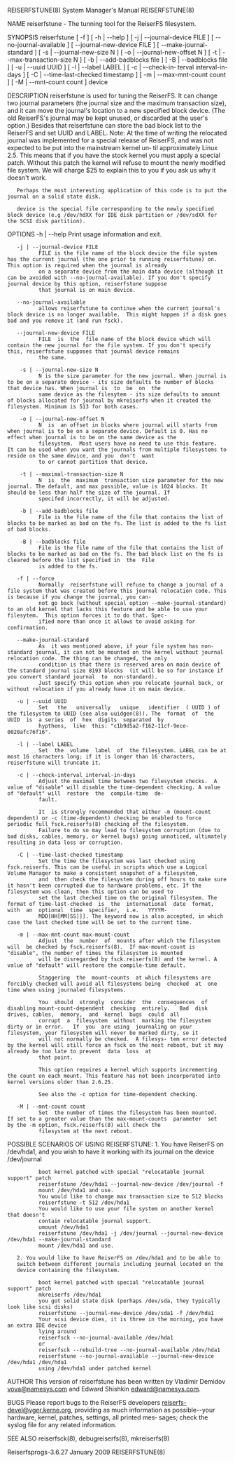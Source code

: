 REISERFSTUNE(8)                                                                     System Manager's Manual                                                                     REISERFSTUNE(8)

NAME
       reiserfstune - The tunning tool for the ReiserFS filesystem.

SYNOPSIS
       reiserfstune  [ -f ] [ -h | --help ] [ -j | --journal-device FILE ] [ --no-journal-available ] [ --journal-new-device FILE ] [ --make-journal-standard ] [ -s | --journal-new-size N ] [
       -o | --journal-new-offset N ] [ -t | --max-transaction-size N ] [ -b | --add-badblocks file ] [ -B | --badblocks file ] [ -u | --uuid UUID ] [ -l | --label LABEL ] [ -c  |  --check-in‐
       terval interval-in-days ] [ -C | --time-last-checked timestamp ] [ -m | --max-mnt-count count ] [ -M | --mnt-count count ] device

DESCRIPTION
       reiserfstune  is used for tuning the ReiserFS. It can change two journal parameters (the journal size and the maximum transaction size), and it can move the journal's location to a new
       specified block device. (The old ReiserFS's journal may be kept unused, or discarded at the user's option.) Besides that reiserfstune can store the bad block list to the  ReiserFS  and
       set UUID and LABEL.  Note: At the time of writing the relocated journal was implemented for a special release of ReiserFS, and was not expected to be put into the mainstream kernel un‐
       til approximately Linux 2.5.  This means that if you have the stock kernel you must apply a special patch. Without this patch the kernel will refuse to mount the  newly  modified  file
       system.  We will charge $25 to explain this to you if you ask us why it doesn't work.

       Perhaps the most interesting application of this code is to put the journal on a solid state disk.

       device is the special file corresponding to the newly specified block device (e.g /dev/hdXX for IDE disk partition or /dev/sdXX for the SCSI disk partition).

OPTIONS
       -h | --help
              Print usage information and exit.

       -j | --journal-device FILE
              FILE is the file name of the block device the file system has the current journal (the one prior to running reiserfstune) on. This option is required when the journal is already
              on a separate device from the main data device (although it can be avoided with --no-journal-available). If you don't specify journal device by this option, reiserfstune suppose
              that journal is on main device.

       --no-journal-available
              allows reiserfstune to continue when the current journal's block device is no longer available.  This might happen if a disk goes bad and you remove it (and run fsck).

       --journal-new-device FILE
              FILE  is  the  file name of the block device which will contain the new journal for the file system. If you don't specify this, reiserfstune supposes that journal device remains
              the same.

        -s | --journal-new-size N
              N is the size parameter for the new journal. When journal is to be on a separate device - its size defaults to number of blocks that device has. When journal is  to  be  on  the
              same device as the filesytem - its size defaults to amount of blocks allocated for journal by mkreiserfs when it created the filesystem. Minimum is 513 for both cases.

        -o | --journal-new-offset N
              N  is  an offset in blocks where journal will starts from when journal is to be on a separate device. Default is 0. Has no effect when journal is to be on the same device as the
              filesystem.  Most users have no need to use this feature.  It can be used when you want the journals from multiple filesystems to reside on the same device, and you  don't  want
              to or cannot partition that device.

        -t | --maximal-transaction-size N
              N  is  the  maximum  transaction size parameter for the new journal. The default, and max possible, value is 1024 blocks. It should be less than half the size of the journal. If
              specifed incorrectly, it will be adjusted.

        -b | --add-badblocks file
              File is the file name of the file that contains the list of blocks to be marked as bad on the fs. The list is added to the fs list of bad blocks.

        -B | --badblocks file
              File is the file name of the file that contains the list of blocks to be marked as bad on the fs. The bad block list on the fs is cleared before the list specified in  the  File
              is added to the fs.

       -f | --force
              Normally  reiserfstune will refuse to change a journal of a file system that was created before this journal relocation code. This is because if you change the journal, you can‐
              not go back (without special option --make-journal-standard) to an old kernel that lacks this feature and be able to use your filesytem.  This option forces it to do that. Spec‐
              ified more than once it allows to avoid asking for confirmation.

       --make-journal-standard
              As  it was mentioned above, if your file system has non-standard journal, it can not be mounted on the kernel without journal relocation code. The thing can be changed, the only
              condition is that there is reserved area on main device of the standard journal size 8193 blocks  (it will be so for instance if you convert standard journal  to  non-standard).
              Just specify this option when you relocate journal back, or without relocation if you already have it on main device.

       -u | --uuid UUID
              Set   the   universally   unique   identifier  ( UUID ) of the filesystem to UUID (see also uuidgen(8)). The  format  of  the  UUID  is  a series  of  hex  digits  separated  by
              hypthens,  like  this: "c1b9d5a2-f162-11cf-9ece-0020afc76f16".

       -l | --label LABEL
              Set  the  volume  label  of  the filesystem. LABEL can be at most 16 characters long; if it is longer than 16 characters, reiserfstune will truncate it.

       -c | --check-interval interval-in-days
              Adjust the maximal time between two filesystem checks.  A value of "disable" will disable the time-dependent checking. A value of "default" will  restore  the  compile-time  de‐
              fault.

              It  is strongly recommended that either -m (mount-count dependent) or -c (time-dependent) checking be enabled to force periodic full fsck.reiserfs(8) checking of the filesystem.
              Failure to do so may lead to filesystem corruption (due to bad disks, cables, memory, or kernel bugs) going unnoticed, ultimately resulting in data loss or corruption.

       -C | --time-last-checked timestamp
              Set the time the filesystem was last checked using fsck.reiserfs. This can be useful in scripts which use a Logical Volume Manager to make a consistent snapshot of a filesystem,
              and  then check the filesystem during off hours to make sure it hasn't been corrupted due to hardware problems, etc. If the filesystem was clean, then this option can be used to
              set the last checked time on the original filesystem. The format of time-last-checked  is  the  international  date  format,  with  an  optional  time  specifier,  i.e.   YYYYM‐
              MDD[HH[MM[SS]]]. The keyword now is also accepted, in which case the last checked time will be set to the current time.

       -m | --max-mnt-count max-mount-count
              Adjust  the  number  of  mounts after which the filesystem  will  be checked by fsck.reiserfs(8).  If max-mount-count is "disable", the number of times the filesystem is mounted
              will be disregarded by fsck.reiserfs(8) and the kernel. A value of "default" will restore the compile-time default.

              Staggering  the  mount-counts  at which filesystems are forcibly checked will avoid all filesystems being  checked  at  one  time when using journaled filesystems.

              You  should  strongly  consider  the  consequences  of disabling mount-count-dependent  checking  entirely.   Bad  disk   drives, cables,  memory,  and  kernel  bugs  could  all
              corrupt  a  filesystem  without  marking the filesystem dirty or in error.   If  you  are using  journaling on your filesystem, your filesystem will never be marked dirty, so it
              will not normally be checked.  A filesys‐ tem error detected by the kernel will still force an fsck on the next reboot, but it may already be too late to prevent  data  loss  at
              that point.

              This option requires a kernel which supports incrementing the count on each mount. This feature has not been incorporated into kernel versions older than 2.6.25.

              See also the -c option for time-dependent checking.

       -M | --mnt-count count
              Set  the number of times the filesystem has been mounted.  If set to a greater value than the max-mount-counts  parameter  set  by the -m option, fsck.reiserfs(8) will check the
              filesystem at the next reboot.

POSSIBLE SCENARIOS OF USING REISERFSTUNE:
       1. You have ReiserFS on /dev/hda1, and you wish to have it working with its journal on the device /dev/journal

              boot kernel patched with special "relocatable journal support" patch
              reiserfstune /dev/hda1 --journal-new-device /dev/journal -f
              mount /dev/hda1 and use.
              You would like to change max transaction size to 512 blocks
              reiserfstune -t 512 /dev/hda1
              You would like to use your file system on another kernel that doesn't
              contain relocatable journal support.
              umount /dev/hda1
              reiserfstune /dev/hda1 -j /dev/journal --journal-new-device /dev/hda1 --make-journal-standard
              mount /dev/hda1 and use.

       2. You would like to have ReiserFS on /dev/hda1 and to be able to
       switch between different journals including journal located on the
       device containing the filesystem.

              boot kernel patched with special "relocatable journal support" patch
              mkreiserfs /dev/hda1
              you got solid state disk (perhaps /dev/sda, they typically look like scsi disks)
              reiserfstune --journal-new-device /dev/sda1 -f /dev/hda1
              Your scsi device dies, it is three in the morning, you have an extra IDE device
              lying around
              reiserfsck --no-journal-available /dev/hda1
              or
              reiserfsck --rebuild-tree --no-journal-available /dev/hda1
              reiserfstune --no-journal-available --journal-new-device /dev/hda1 /dev/hda1
              using /dev/hda1 under patched kernel

AUTHOR
       This version of reiserfstune has been written by Vladimir Demidov <vova@namesys.com> and Edward Shishkin <edward@namesys.com>.

BUGS
       Please report bugs to the ReiserFS developers <reiserfs-devel@vger.kerne.org>, providing as much information as possible--your hardware, kernel, patches,  settings,  all  printed  mes‐
       sages; check the syslog file for any related information.

SEE ALSO
       reiserfsck(8), debugreiserfs(8), mkreiserfs(8)

Reiserfsprogs-3.6.27                                                                      January 2009                                                                          REISERFSTUNE(8)
